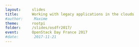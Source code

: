```yaml
---
layout:     slides
title:      Working with legacy applications in the clouds
#author:     Maxime
theme:      rootpi
folder:     /slides/osdfr2017/
event:      OpenStack Day France 2017
#date:       2017-11-21
---
```

